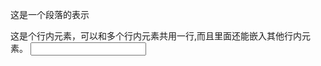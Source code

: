 <!DOCTYPE html>
<html>
    <head>
    </head>
    <body>
        <p>这是一个段落的表示</p>
        <div>
            <span>这是个行内元素，可以和多个行内元素共用一行,而且里面还能嵌入其他行内元素。</span>
            <input type="text">
        </div>
    </body>
</html>

